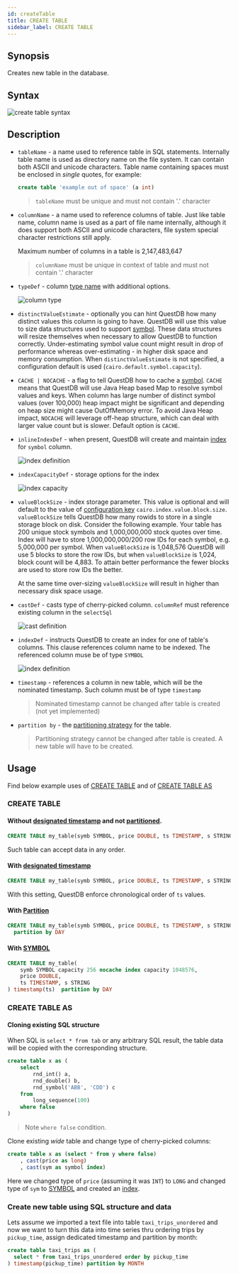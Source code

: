 ```yaml
---
id: createTable
title: CREATE TABLE
sidebar_label: CREATE TABLE
---
```


## Synopsis
 
Creates new table in the database.  

## Syntax

![create table syntax](assets/create-table.svg)

## Description

* `tableName` - a name used to reference table in SQL statements. Internally table name is used as directory name on the file system. It can contain both
ASCII and unicode characters. Table name containing spaces must be enclosed in _single_ quotes, for example:

    ```sql
    create table 'example out of space' (a int)
    ```
  > `tableName` must be unique and must not contain '.' character
      
* `columnName` - a name used to reference columns of table. Just like table name, column name is used as a part of file name internally, although it does support
both ASCII and unicode characters, file system special character restrictions still apply.

  Maximum number of columns in a table is 2,147,483,647
  
  > `columnName` must be unique in context of table and must not contain '.' character

* `typeDef` - column [type name](datatypes.md) with additional options. 

  ![column type](assets/column-type-def.svg)

* `distinctValueEstimate` - optionally you can hint QuestDB how many distinct values this column is going to have. QuestDB will
use this value to size data structures used to support [symbol](symbol.md). These data structures will resize themselves when necessary to allow
QuestDB to function correctly. Under-estimating symbol value count might result in drop of performance whereas over-estimating - in
higher disk space and memory consumption. When `distinctValueEstimate` is not specified, a configuration default is used (`cairo.default.symbol.capacity`). 


* `CACHE | NOCACHE` - a flag to tell QuestDB how to cache a [symbol](symbol.md). `CACHE` means that QuestDB will use Java Heap based Map to resolve symbol
values and keys. When column has large number of distinct symbol values (over 100,000) heap impact might be significant and depending on
heap size might cause OutOfMemory error. To avoid Java Heap impact, `NOCACHE` will leverage off-heap structure, which can deal with larger value
count but is slower. Default option is `CACHE`.

* `inlineIndexDef` - when present, QuestDB will create and maintain [index](indexes.md) for `symbol` column.

  ![index definition](assets/inline-index-def.svg)

* `indexCapacityDef` - storage options for the index

  ![index capacity](assets/index-capacity-def.svg)

* `valueBlockSize` - index storage parameter. This value is optional and will default to the value of [configuration key](serverConf.md) `cairo.index.value.block.size`.
`valueBlockSize` tells QuestDB how many rowids to store in a single storage block on disk. Consider the following example.
Your table has 200 unique stock symbols and 1,000,000,000 stock quotes over time. Index will have to store 1,000,000,000/200 
row IDs for each symbol, e.g. 5,000,000 per symbol. When `valueBlockSize` is 1,048,576 QuestDB will use 5 blocks to store the row IDs, but when `valueBlockSize` is 1,024,
block count will be 4,883. To attain better performance the fewer blocks are used to store row IDs the better.

  At the same time over-sizing `valueBlockSize` will result in higher than necessary disk space usage. 

* `castDef` - casts type of cherry-picked column. `columnRef` must reference existing column in the `selectSql`

  ![cast definition](assets/cast-def.svg)
  
* `indexDef` - instructs QuestDB to create an index for one of table's columns. This clause references column name to be indexed.
  The referenced column muse be of type `SYMBOL`

  ![index definition](assets/index-def.svg)
  
* `timestamp` - references a column in new table, which will be the nominated timestamp. Such column must be of type `timestamp`

  > Nominated timestamp cannot be changed after table is created (not yet implemented)

* `partition by` - the [partitioning strategy](partitions.md) for the table.

  > Partitioning strategy cannot be changed after table is created. A new table will have to be created.

  
## Usage

Find below example uses of [CREATE TABLE](#create-table) and of [CREATE TABLE AS](#create-table-as)

### CREATE TABLE

#### Without [designated timestamp](designatedTimestamp.md) and not [partitioned](partitions.md). 

```sql
CREATE TABLE my_table(symb SYMBOL, price DOUBLE, ts TIMESTAMP, s STRING)
```

Such table can accept data in any order.

#### With [designated timestamp](designatedTimestamp.md)

```sql
CREATE TABLE my_table(symb SYMBOL, price DOUBLE, ts TIMESTAMP, s STRING) timestamp(ts)
```

With this setting, QuestDB enforce chronological order of `ts` values.

#### With [Partition](partitions.md)

```sql
CREATE TABLE my_table(symb SYMBOL, price DOUBLE, ts TIMESTAMP, s STRING) timestamp(ts)
  partition by DAY
```

#### With [SYMBOL](symbol.md)

```sql
CREATE TABLE my_table(
    symb SYMBOL capacity 256 nocache index capacity 1048576, 
    price DOUBLE, 
    ts TIMESTAMP, s STRING
) timestamp(ts)  partition by DAY
``` 

### CREATE TABLE AS

#### Cloning existing SQL structure

When SQL is `select * from tab`  or any arbitrary SQL result, the table data will be copied with the corresponding structure.

```sql
create table x as (
    select 
        rnd_int() a,
        rnd_double() b,
        rnd_symbol('ABB', 'CDD') c
    from
        long_sequence(100)
    where false
)
```

> Note `where false` condition.

Clone existing _wide_ table and change type of cherry-picked columns:

```sql
create table x as (select * from y where false)
    , cast(price as long)
    , cast(sym as symbol index)
```

Here we changed type of `price` (assuming it was `INT`) to `LONG` and changed type of `sym` to [SYMBOL](symbol.md) and created an [index](indexes.md).

### Create new table using SQL structure and data

Lets assume we imported a text file into table `taxi_trips_unordered` and now we want to turn this data into time series thru
ordering trips by `pickup_time`, assign dedicated timestamp and partition by month:

```sql
create table taxi_trips as (
  select * from taxi_trips_unordered order by pickup_time
) timestamp(pickup_time) partition by MONTH
```
